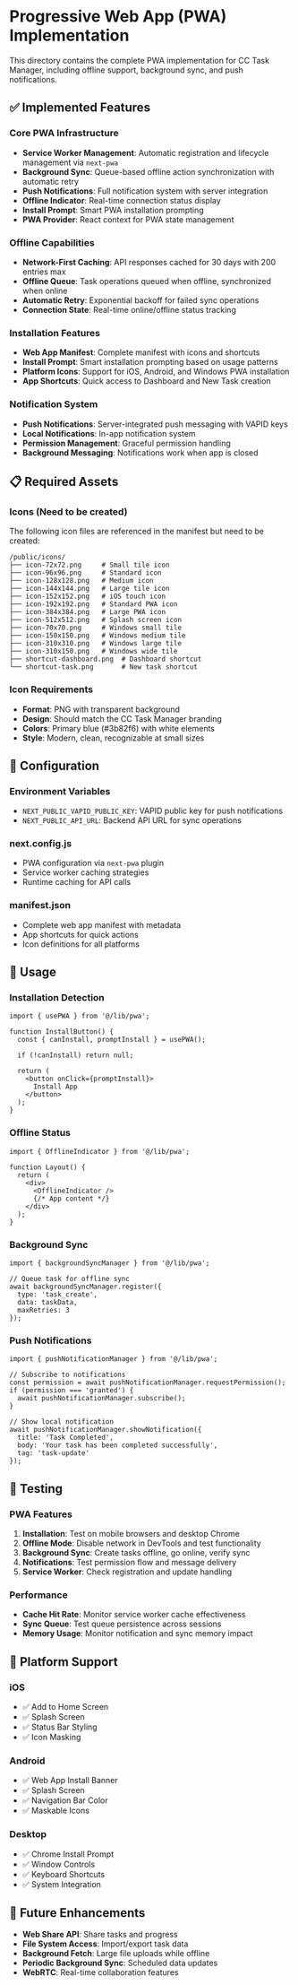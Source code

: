 # Progressive Web App (PWA) Implementation

This directory contains the complete PWA implementation for CC Task Manager, including offline support, background sync, and push notifications.

## ✅ Implemented Features

### Core PWA Infrastructure
- **Service Worker Management**: Automatic registration and lifecycle management via `next-pwa`
- **Background Sync**: Queue-based offline action synchronization with automatic retry
- **Push Notifications**: Full notification system with server integration
- **Offline Indicator**: Real-time connection status display
- **Install Prompt**: Smart PWA installation prompting
- **PWA Provider**: React context for PWA state management

### Offline Capabilities
- **Network-First Caching**: API responses cached for 30 days with 200 entries max
- **Offline Queue**: Task operations queued when offline, synchronized when online
- **Automatic Retry**: Exponential backoff for failed sync operations
- **Connection State**: Real-time online/offline status tracking

### Installation Features
- **Web App Manifest**: Complete manifest with icons and shortcuts
- **Install Prompt**: Smart installation prompting based on usage patterns
- **Platform Icons**: Support for iOS, Android, and Windows PWA installation
- **App Shortcuts**: Quick access to Dashboard and New Task creation

### Notification System
- **Push Notifications**: Server-integrated push messaging with VAPID keys
- **Local Notifications**: In-app notification system
- **Permission Management**: Graceful permission handling
- **Background Messaging**: Notifications work when app is closed

## 📋 Required Assets

### Icons (Need to be created)
The following icon files are referenced in the manifest but need to be created:

```
/public/icons/
├── icon-72x72.png     # Small tile icon
├── icon-96x96.png     # Standard icon
├── icon-128x128.png   # Medium icon
├── icon-144x144.png   # Large tile icon
├── icon-152x152.png   # iOS touch icon
├── icon-192x192.png   # Standard PWA icon
├── icon-384x384.png   # Large PWA icon
├── icon-512x512.png   # Splash screen icon
├── icon-70x70.png     # Windows small tile
├── icon-150x150.png   # Windows medium tile
├── icon-310x310.png   # Windows large tile
├── icon-310x150.png   # Windows wide tile
├── shortcut-dashboard.png  # Dashboard shortcut
└── shortcut-task.png       # New task shortcut
```

### Icon Requirements
- **Format**: PNG with transparent background
- **Design**: Should match the CC Task Manager branding
- **Colors**: Primary blue (#3b82f6) with white elements
- **Style**: Modern, clean, recognizable at small sizes

## 🔧 Configuration

### Environment Variables
- `NEXT_PUBLIC_VAPID_PUBLIC_KEY`: VAPID public key for push notifications
- `NEXT_PUBLIC_API_URL`: Backend API URL for sync operations

### next.config.js
- PWA configuration via `next-pwa` plugin
- Service worker caching strategies
- Runtime caching for API calls

### manifest.json
- Complete web app manifest with metadata
- App shortcuts for quick actions
- Icon definitions for all platforms

## 🚀 Usage

### Installation Detection
```tsx
import { usePWA } from '@/lib/pwa';

function InstallButton() {
  const { canInstall, promptInstall } = usePWA();

  if (!canInstall) return null;

  return (
    <button onClick={promptInstall}>
      Install App
    </button>
  );
}
```

### Offline Status
```tsx
import { OfflineIndicator } from '@/lib/pwa';

function Layout() {
  return (
    <div>
      <OfflineIndicator />
      {/* App content */}
    </div>
  );
}
```

### Background Sync
```tsx
import { backgroundSyncManager } from '@/lib/pwa';

// Queue task for offline sync
await backgroundSyncManager.register({
  type: 'task_create',
  data: taskData,
  maxRetries: 3
});
```

### Push Notifications
```tsx
import { pushNotificationManager } from '@/lib/pwa';

// Subscribe to notifications
const permission = await pushNotificationManager.requestPermission();
if (permission === 'granted') {
  await pushNotificationManager.subscribe();
}

// Show local notification
await pushNotificationManager.showNotification({
  title: 'Task Completed',
  body: 'Your task has been completed successfully',
  tag: 'task-update'
});
```

## 🧪 Testing

### PWA Features
1. **Installation**: Test on mobile browsers and desktop Chrome
2. **Offline Mode**: Disable network in DevTools and test functionality
3. **Background Sync**: Create tasks offline, go online, verify sync
4. **Notifications**: Test permission flow and message delivery
5. **Service Worker**: Check registration and update handling

### Performance
- **Cache Hit Rate**: Monitor service worker cache effectiveness
- **Sync Queue**: Test queue persistence across sessions
- **Memory Usage**: Monitor notification and sync memory impact

## 📱 Platform Support

### iOS
- ✅ Add to Home Screen
- ✅ Splash Screen
- ✅ Status Bar Styling
- ✅ Icon Masking

### Android
- ✅ Web App Install Banner
- ✅ Splash Screen
- ✅ Navigation Bar Color
- ✅ Maskable Icons

### Desktop
- ✅ Chrome Install Prompt
- ✅ Window Controls
- ✅ Keyboard Shortcuts
- ✅ System Integration

## 🔄 Future Enhancements

- **Web Share API**: Share tasks and progress
- **File System Access**: Import/export task data
- **Background Fetch**: Large file uploads while offline
- **Periodic Background Sync**: Scheduled data updates
- **WebRTC**: Real-time collaboration features
